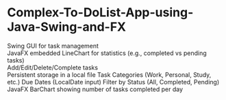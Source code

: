 # Complex-To-DoList-App-using-Java-Swing-and-FX
Swing GUI for task management  
JavaFX embedded LineChart for statistics (e.g., completed vs pending tasks)  
Add/Edit/Delete/Complete tasks  
Persistent storage in a local file
Task Categories (Work, Personal, Study, etc.)
Due Dates (LocalDate input)
Filter by Status (All, Completed, Pending)
JavaFX BarChart showing number of tasks completed per day
